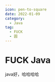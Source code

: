 ```yaml
---
icon: pen-to-square
date: 2022-01-09
category:
  - Java
tag:
  - FUCK 
  - 圆
---
```



# FUCK Java

java好，哈哈哈哈
